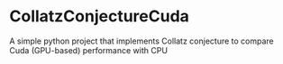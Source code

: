 # CollatzConjectureCuda
A simple python project that implements Collatz conjecture to compare Cuda (GPU-based) performance with CPU
